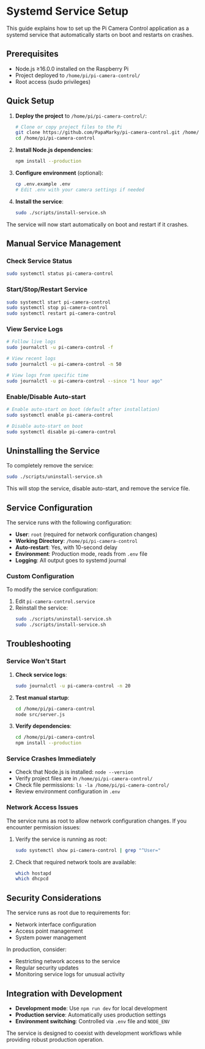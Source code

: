 # Systemd Service Setup

This guide explains how to set up the Pi Camera Control application as a systemd service that automatically starts on boot and restarts on crashes.

## Prerequisites

- Node.js ≥16.0.0 installed on the Raspberry Pi
- Project deployed to `/home/pi/pi-camera-control/`
- Root access (sudo privileges)

## Quick Setup

1. **Deploy the project** to `/home/pi/pi-camera-control/`:
   ```bash
   # Clone or copy project files to the Pi
   git clone https://github.com/PapaMarky/pi-camera-control.git /home/pi/pi-camera-control
   cd /home/pi/pi-camera-control
   ```

2. **Install Node.js dependencies**:
   ```bash
   npm install --production
   ```

3. **Configure environment** (optional):
   ```bash
   cp .env.example .env
   # Edit .env with your camera settings if needed
   ```

4. **Install the service**:
   ```bash
   sudo ./scripts/install-service.sh
   ```

The service will now start automatically on boot and restart if it crashes.

## Manual Service Management

### Check Service Status
```bash
sudo systemctl status pi-camera-control
```

### Start/Stop/Restart Service
```bash
sudo systemctl start pi-camera-control
sudo systemctl stop pi-camera-control
sudo systemctl restart pi-camera-control
```

### View Service Logs
```bash
# Follow live logs
sudo journalctl -u pi-camera-control -f

# View recent logs
sudo journalctl -u pi-camera-control -n 50

# View logs from specific time
sudo journalctl -u pi-camera-control --since "1 hour ago"
```

### Enable/Disable Auto-start
```bash
# Enable auto-start on boot (default after installation)
sudo systemctl enable pi-camera-control

# Disable auto-start on boot
sudo systemctl disable pi-camera-control
```

## Uninstalling the Service

To completely remove the service:

```bash
sudo ./scripts/uninstall-service.sh
```

This will stop the service, disable auto-start, and remove the service file.

## Service Configuration

The service runs with the following configuration:

- **User**: `root` (required for network configuration changes)
- **Working Directory**: `/home/pi/pi-camera-control`
- **Auto-restart**: Yes, with 10-second delay
- **Environment**: Production mode, reads from `.env` file
- **Logging**: All output goes to systemd journal

### Custom Configuration

To modify the service configuration:

1. Edit `pi-camera-control.service`
2. Reinstall the service:
   ```bash
   sudo ./scripts/uninstall-service.sh
   sudo ./scripts/install-service.sh
   ```

## Troubleshooting

### Service Won't Start

1. **Check service logs**:
   ```bash
   sudo journalctl -u pi-camera-control -n 20
   ```

2. **Test manual startup**:
   ```bash
   cd /home/pi/pi-camera-control
   node src/server.js
   ```

3. **Verify dependencies**:
   ```bash
   cd /home/pi/pi-camera-control
   npm install --production
   ```

### Service Crashes Immediately

- Check that Node.js is installed: `node --version`
- Verify project files are in `/home/pi/pi-camera-control/`
- Check file permissions: `ls -la /home/pi/pi-camera-control/`
- Review environment configuration in `.env`

### Network Access Issues

The service runs as root to allow network configuration changes. If you encounter permission issues:

1. Verify the service is running as root:
   ```bash
   sudo systemctl show pi-camera-control | grep "^User="
   ```

2. Check that required network tools are available:
   ```bash
   which hostapd
   which dhcpcd
   ```

## Security Considerations

The service runs as root due to requirements for:
- Network interface configuration
- Access point management
- System power management

In production, consider:
- Restricting network access to the service
- Regular security updates
- Monitoring service logs for unusual activity

## Integration with Development

- **Development mode**: Use `npm run dev` for local development
- **Production service**: Automatically uses production settings
- **Environment switching**: Controlled via `.env` file and `NODE_ENV`

The service is designed to coexist with development workflows while providing robust production operation.